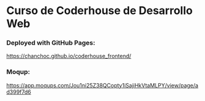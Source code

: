 # Curso de Coderhouse de Desarrollo Web

### Deployed with GitHub Pages:<br>
https://chanchoc.github.io/coderhouse_frontend/

### Moqup:<br>
https://app.moqups.com/Jou1ni25Z38QCopty1iSajiHkVtaMLPY/view/page/ad399f7d6
